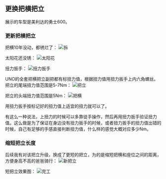 ## 更换把横把立
展示的车型是美利达的勇士600。

### 更新把横把立
把横10年没动，都锈烂了：
![拆](../images/0-维修自行车/08-更换把横把立/拆.webp)

太阳花还没锈：
![太阳花](../images/0-维修自行车/08-更换把横把立/太阳花.webp)

扭力扳手：
![扭力扳手](../images/0-维修自行车/08-更换把横把立/扭力扳手.webp)

UNO的全套把横把立副把都有标扭力值，根据扭力值用扭力扳手上内六角螺丝。把立的尾端扭力值范围是5-7Nm：
![把立](../images/0-维修自行车/08-更换把横把立/把立.webp)

把立的头端扭力值范围是5Nm：
![把横](../images/0-维修自行车/08-更换把横把立/把横.webp)

用扭力扳手按标记好的扭力值上适宜的扭力就可以了。

有这么一种说法，上扭力的时候可以多靠徒手操作，然后再用扭力扳手验证扭力值。这么做是为了保证在身边没有扭力扳手的时候，或者扭力扳手的扭力值出错的时候，自己有足够的手感直接判断扭力值，什么样的感觉大概对应多少Nm。

### 缩短把立长度
后续我有对该把立升级，换成了更短的把立，为的是缩短把横和座位之间的距离，方便身高不高的爸爸骑行：
![新把立](../images/0-维修自行车/08-更换把横把立/新把立.webp)

短把立效果图：
![完工](../images/0-维修自行车/08-更换把横把立/完工.webp)
